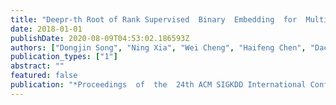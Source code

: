 ```yaml
---
title: "Deepr-th Root of Rank Supervised  Binary  Embedding  for  Multivariate  Time  Series  Retrieval"
date: 2018-01-01
publishDate: 2020-08-09T04:53:02.186593Z
authors: ["Dongjin Song", "Ning Xia", "Wei Cheng", "Haifeng Chen", "Dacheng Tao"]
publication_types: ["1"]
abstract: ""
featured: false
publication: "*Proceedings  of  the  24th ACM SIGKDD International Conference on Knowledge Discovery and Data Mining (KDD)*"
---
```


